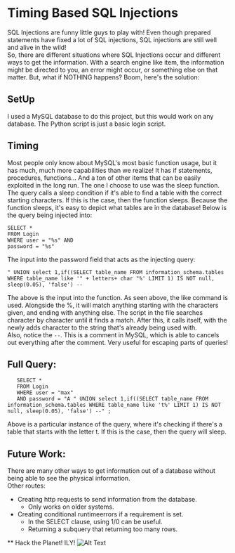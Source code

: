 # Timing Based SQL Injections

SQL Injections are funny little guys to play with! Even though prepared statements have fixed a lot of SQL injections, SQL injections are still well and alive in the wild!  
So, there are different situations where SQL Injections occur and different ways to get the information. With a search engine like item, the information might be directed to you, an error might occur, or something else on that matter. But, what if NOTHING happens? Boom, here's the solution: 

## SetUp
I used a MySQL database to do this project, but this would work on any database. The Python script is just a basic login script.
## Timing 
 Most people only know about MySQL's most basic function usage, but it has much, much more capabilities than we realize! It has if statements, procedures, functions... And a ton of other items that can be easily exploited in the long run. The one I choose to use was the sleep function. The query calls a sleep condition if it's able to find a table with the correct starting characters. If this is the case, then the function sleeps. Because the function sleeps, it's easy to depict what tables are in the database! Below is the query being injected into:
 ``` 
 SELECT *
 FROM Login 
 WHERE user = "%s" AND 
 password = "%s"
 ```
 The input into the password field that acts as the injecting query:
 ```  
 " UNION select 1,if((SELECT table_name FROM information_schema.tables WHERE table_name like '" + letters+ char "%' LIMIT 1) IS NOT null, sleep(0.05), 'false') --
 ```
 
 The above is the input into the function. As seen above, the like command is used. Alongside the %, it will match anything starting with the characters given, and ending with anything else. The script in the file searches character by character until it finds a match. After this, it calls itself, with the newly adds character to the string that's already being used with.   
Also, notice the `--`. This is a comment in MySQL, which is able to cancels out everything after the comment. Very useful for escaping parts of queries!

  ## Full Query:
 ``` 
    SELECT *
    FROM Login
    WHERE user = "max"
    AND password = "A " UNION select 1,if((SELECT table_name FROM information_schema.tables WHERE table_name like 't%' LIMIT 1) IS NOT null, sleep(0.05), 'false') --" ;
 ```
 
 Above is a particular instance of the query, where it's checking if there's a table that starts with the letter t. If this is the case, then the query will sleep. 

## Future Work:
There are many other ways to get information out of a database without being able to see the physical information.  
Other routes: 
- Creating http requests to send information from the database.  
  - Only works on older systems. 
- Creating conditional runtimeerrors if a requirement is set.  
  - In the SELECT clause, using 1/0 can be useful. 
  - Returning a subquery that returning too many rows.

** Hack the Planet! ILY!
![Alt Text](https://giphy.com/gifs/14kdiJUblbWBXy/links)
